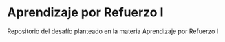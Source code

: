 # Aprendizaje por Refuerzo I

Repositorio del desafío planteado en la materia Aprendizaje por Refuerzo I